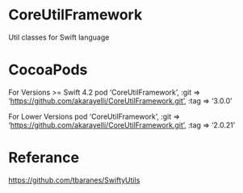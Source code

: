 # CoreUtilFramework
Util classes for Swift language

# CocoaPods
For Versions >= Swift 4.2
pod ‘CoreUtilFramework’, :git => ‘https://github.com/akarayelli/CoreUtilFramework.git’, :tag => ‘3.0.0’

For Lower Versions
pod ‘CoreUtilFramework’, :git => ‘https://github.com/akarayelli/CoreUtilFramework.git’, :tag => ‘2.0.21’

# Referance
https://github.com/tbaranes/SwiftyUtils

